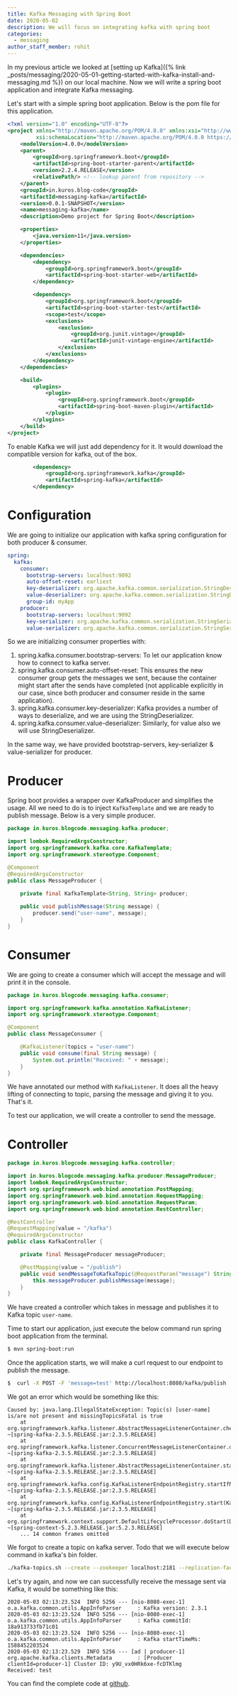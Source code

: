 ```yaml
---
title: Kafka Messaging with Spring Boot
date: 2020-05-02
description: We will focus on integrating kafka with spring boot 
categories:
  - messaging
author_staff_member: rohit
---
```


In my previous article we looked at [setting up Kafka]({% link _posts/messaging/2020-05-01-getting-started-with-kafka-install-and-messaging.md %}) on our local machine. Now we will write a spring boot application and integrate Kafka messaging.

Let's start with a simple spring boot application. Below is the pom file for this application.

```xml
<?xml version="1.0" encoding="UTF-8"?>
<project xmlns="http://maven.apache.org/POM/4.0.0" xmlns:xsi="http://www.w3.org/2001/XMLSchema-instance"
         xsi:schemaLocation="http://maven.apache.org/POM/4.0.0 https://maven.apache.org/xsd/maven-4.0.0.xsd">
    <modelVersion>4.0.0</modelVersion>
    <parent>
        <groupId>org.springframework.boot</groupId>
        <artifactId>spring-boot-starter-parent</artifactId>
        <version>2.2.4.RELEASE</version>
        <relativePath/> <!-- lookup parent from repository -->
    </parent>
    <groupId>in.kuros.blog-code</groupId>
    <artifactId>messaging-kafka</artifactId>
    <version>0.0.1-SNAPSHOT</version>
    <name>messaging-kafka</name>
    <description>Demo project for Spring Boot</description>

    <properties>
        <java.version>11</java.version>
    </properties>

    <dependencies>
        <dependency>
            <groupId>org.springframework.boot</groupId>
            <artifactId>spring-boot-starter-web</artifactId>
        </dependency>

        <dependency>
            <groupId>org.springframework.boot</groupId>
            <artifactId>spring-boot-starter-test</artifactId>
            <scope>test</scope>
            <exclusions>
                <exclusion>
                    <groupId>org.junit.vintage</groupId>
                    <artifactId>junit-vintage-engine</artifactId>
                </exclusion>
            </exclusions>
        </dependency>
    </dependencies>

    <build>
        <plugins>
            <plugin>
                <groupId>org.springframework.boot</groupId>
                <artifactId>spring-boot-maven-plugin</artifactId>
            </plugin>
        </plugins>
    </build>
</project>
```

To enable Kafka we will just add dependency for it. It would download the compatible version for kafka, out of the box. 

```xml
        <dependency>
            <groupId>org.springframework.kafka</groupId>
            <artifactId>spring-kafka</artifactId>
        </dependency>
```

# Configuration

We are going to initialize our application with kafka spring configuration for both producer & consumer.

```yaml
spring:
  kafka:
    consumer:
      bootstrap-servers: localhost:9092
      auto-offset-reset: earliest
      key-deserializer: org.apache.kafka.common.serialization.StringDeserializer
      value-deserializer: org.apache.kafka.common.serialization.StringDeserializer
      group-id: myApp
    producer:
      bootstrap-servers: localhost:9092
      key-serializer: org.apache.kafka.common.serialization.StringSerializer
      value-serializer: org.apache.kafka.common.serialization.StringSerializer
```
So we are initializing consumer properties with:
1. spring.kafka.consumer.bootstrap-servers: To let our application know how to connect to kafka server.
2. spring.kafka.consumer.auto-offset-reset: This ensures the new consumer group gets the messages we sent, because the container might start after the sends have completed (not applicable explicitly in our case, since both producer and consumer reside in the same application).
3. spring.kafka.consumer.key-deserializer: Kafka provides a number of ways to deserialize, and we are using the StringDeserializer. 
3. spring.kafka.consumer.value-deserializer: Similarly, for value also we will use StringDeserializer.

In the same way, we have provided bootstrap-servers, key-serializer & value-serializer for producer.

# Producer
Spring boot provides a wrapper over KafkaProducer and simplifies the usage. All we need to do is to inject ``KafkaTemplate`` and we are ready to publish message.
Below is a very simple producer.

```java
package in.kuros.blogcode.messaging.kafka.producer;

import lombok.RequiredArgsConstructor;
import org.springframework.kafka.core.KafkaTemplate;
import org.springframework.stereotype.Component;

@Component
@RequiredArgsConstructor
public class MessageProducer {
    
    private final KafkaTemplate<String, String> producer;

    public void publishMessage(String message) {
        producer.send("user-name", message);
    }
}

```

# Consumer
We are going to create a consumer which will accept the message and will print it in the console.

```java
package in.kuros.blogcode.messaging.kafka.consumer;

import org.springframework.kafka.annotation.KafkaListener;
import org.springframework.stereotype.Component;

@Component
public class MessageConsumer {

    @KafkaListener(topics = "user-name")
    public void consume(final String message) {
        System.out.println("Received: " + message);
    }
}

```

We have annotated our method with ``KafkaListener``. It does all the heavy lifting of connecting to topic, parsing the message and giving it to you.
That's it.

To test our application, we will create a controller to send the message.

# Controller

```java
package in.kuros.blogcode.messaging.kafka.controller;

import in.kuros.blogcode.messaging.kafka.producer.MessageProducer;
import lombok.RequiredArgsConstructor;
import org.springframework.web.bind.annotation.PostMapping;
import org.springframework.web.bind.annotation.RequestMapping;
import org.springframework.web.bind.annotation.RequestParam;
import org.springframework.web.bind.annotation.RestController;

@RestController
@RequestMapping(value = "/kafka")
@RequiredArgsConstructor
public class KafkaController {

    private final MessageProducer messageProducer;

    @PostMapping(value = "/publish")
    public void sendMessageToKafkaTopic(@RequestParam("message") String message) {
        this.messageProducer.publishMessage(message);
    }
}

```
We have created a controller which takes in message and publishes it to Kafka topic `user-name`.

Time to start our application, just execute the below command run spring boot application from the terminal.
```bash
$ mvn spring-boot:run
```

Once the application starts, we will make a curl request to our endpoint to publish the message.

```bash
$  curl -X POST -F 'message=test' http://localhost:8080/kafka/publish
```

We got an error which would be something like this:
```text
Caused by: java.lang.IllegalStateException: Topic(s) [user-name] is/are not present and missingTopicsFatal is true
	at org.springframework.kafka.listener.AbstractMessageListenerContainer.checkTopics(AbstractMessageListenerContainer.java:383) ~[spring-kafka-2.3.5.RELEASE.jar:2.3.5.RELEASE]
	at org.springframework.kafka.listener.ConcurrentMessageListenerContainer.doStart(ConcurrentMessageListenerContainer.java:136) ~[spring-kafka-2.3.5.RELEASE.jar:2.3.5.RELEASE]
	at org.springframework.kafka.listener.AbstractMessageListenerContainer.start(AbstractMessageListenerContainer.java:340) ~[spring-kafka-2.3.5.RELEASE.jar:2.3.5.RELEASE]
	at org.springframework.kafka.config.KafkaListenerEndpointRegistry.startIfNecessary(KafkaListenerEndpointRegistry.java:312) ~[spring-kafka-2.3.5.RELEASE.jar:2.3.5.RELEASE]
	at org.springframework.kafka.config.KafkaListenerEndpointRegistry.start(KafkaListenerEndpointRegistry.java:257) ~[spring-kafka-2.3.5.RELEASE.jar:2.3.5.RELEASE]
	at org.springframework.context.support.DefaultLifecycleProcessor.doStart(DefaultLifecycleProcessor.java:182) ~[spring-context-5.2.3.RELEASE.jar:5.2.3.RELEASE]
	... 14 common frames omitted
```

We forgot to create a topic on kafka server. Todo that we will execute below command in kafka's bin folder.

```bash
./kafka-topics.sh --create --zookeeper localhost:2181 --replication-factor 1 --partitions 1 --topic user-name
```

Let's try again, and now we can successfully receive the message sent via Kafka, it would be something like this:

```text
2020-05-03 02:13:23.524  INFO 5256 --- [nio-8080-exec-1] o.a.kafka.common.utils.AppInfoParser     : Kafka version: 2.3.1
2020-05-03 02:13:23.524  INFO 5256 --- [nio-8080-exec-1] o.a.kafka.common.utils.AppInfoParser     : Kafka commitId: 18a913733fb71c01
2020-05-03 02:13:23.524  INFO 5256 --- [nio-8080-exec-1] o.a.kafka.common.utils.AppInfoParser     : Kafka startTimeMs: 1588452203524
2020-05-03 02:13:23.529  INFO 5256 --- [ad | producer-1] org.apache.kafka.clients.Metadata        : [Producer clientId=producer-1] Cluster ID: y9U_vx0HRk6xe-fcDTKlmg
Received: test

```

You can find the complete code at [github](https://github.com/kuros/blog-code/tree/master/messaging/messaging-kafka).